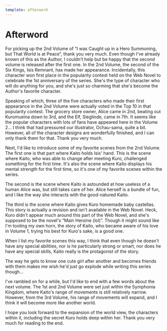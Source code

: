 ```yaml
---
template: afterword
---
```


# Afterword

For picking up the 2nd Volume of “I was Caught up in a Hero Summoning, but That
World is at Peace”, thank you very much. Even though I've already known of this
as the Author, I couldn't help but be happy that the second volume is released
after the first one. In the 2nd Volume, the second of the Six Kings, Isis
Remnant, has made her appearance. Incidentally, this character won first place
in the popularity contest held on the Web Novel to celebrate the 1st anniversary
of the series. She's the type of character who will do anything for you, and
she's just so charming that she's become the Author's favorite character.

Speaking of which, three of the five characters who made their first appearance
in the 2nd Volume were actually voted in the Top 10 in that popularity contest.
The grocery store owner, Alice came in 2nd, beating out Kuromueina down to 3rd,
and the Elf, Sieglinde, came in 7th. It seems like the popular characters with
lots of fans have appeared here in the Volume 2... I think that had pressured
our illustrator, Ochau-sama, quite a bit. However, all of the character designs
are wonderfully finished, and I can only thank them for that. Thank you very
much.

Next, I'd like to introduce some of my favorite scenes from the 2nd Volume. The
first one is that part where Kaito holds Isis' hand. This is the scene where
Kaito, who was able to change after meeting Kuro, challenged something for the
first time. It's also the scene where Kaito displays his mental strength for the
first time, so it's one of my favorite scenes within the series.

The second is the scene where Kaito is astounded at how useless of a human Alice
was, but still takes care of her. Alice herself is a bundle of fun, and I like
the way she interacts with the good-natured Kaito.

The third is the scene where Kaito gives Kuro homemade baby castellas. This
story is actually a revision and isn't available in the Web Novel. Heck, Kuro
didn't appear much around this part of the Web Novel, and she's supposed to be
the novel's “Main Heroine (lol)”. Though it might sound like I'm tooting my own
horn, the story of Kaito, who became aware of his love in Volume 1, trying his
best for Kuro's sake, is a good one.

When I list my favorite scenes this way, I think that even though he doesn't
have any special abilities, nor is he particularly strong or smart, nor does he
have any special skills, Kaito really is the protagonist of the story.

The way he gets to know one cute girl after another and becomes friends with
them makes me wish he'd just go explode while writing this series though...

I've rambled on for a while, but I'd like to end with a few words about the next
volume. The 1st and 2nd Volume were set just within the Symphonia Kingdom, where
Kaito's range of movements is still relatively narrow. However, from the 3rd
Volume, his range of movements will expand, and I think it will become more like
another world.

I hope you look forward to the expansion of the world view, the characters
within it, including the secret Kuro holds deep within her. Thank you very much
for reading to the end.
